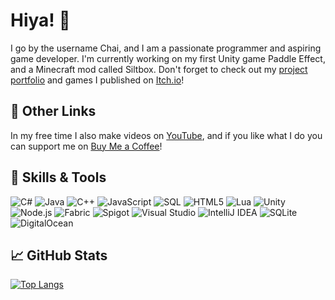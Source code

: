 # Hiya! 👋
I go by the username Chai, and I am a passionate programmer and aspiring game developer. I'm currently working on my first Unity game Paddle Effect, and a Minecraft mod called Siltbox. Don't forget to check out my [project portfolio](https://chailotl.github.io) and games I published on [Itch.io](https://chailotl.itch.io)!

## 🔗 Other Links
In my free time I also make videos on [YouTube](https://www.youtube.com/Chailotl), and if you like what I do you can support me on [Buy Me a Coffee](https://www.buymeacoff.ee/chailotl)!

## 🔧 Skills & Tools
![C#](https://img.shields.io/badge/lang-C%23-4CAF50)
![Java](https://img.shields.io/badge/lang-Java-4CAF50)
![C++](https://img.shields.io/badge/lang-C%2B%2B-4CAF50)
![JavaScript](https://img.shields.io/badge/lang-JavaScript-4CAF50)
![SQL](https://img.shields.io/badge/lang-SQL-4CAF50)
![HTML5](https://img.shields.io/badge/lang-HTML5-4CAF50)
![Lua](https://img.shields.io/badge/lang-Lua-4CAF50)
![Unity](https://img.shields.io/badge/game%20engine-Unity-lightgray)
![Node.js](https://img.shields.io/badge/runtime-Node.js-lightgray)
![Fabric](https://img.shields.io/badge/toolchain-Fabric-lightgray)
![Spigot](https://img.shields.io/badge/api-Spigot-lightgray)
![Visual Studio](https://img.shields.io/badge/editor-Visual%20Studio-865FC5)
![IntelliJ IDEA](https://img.shields.io/badge/editor-IntelliJ%20IDEA-865FC5)
![SQLite](https://img.shields.io/badge/database-SQLite-0080FF)
![DigitalOcean](https://img.shields.io/badge/cloud-DigitalOcean-0080FF)

## 📈 GitHub Stats
[![Top Langs](https://github-readme-stats.vercel.app/api/top-langs/?username=Chailotl&theme=tokyonight&layout=compact&hide=HLSL,ShaderLab)](https://github.com/anuraghazra/github-readme-stats)

<!--
**VanillaChai/VanillaChai** is a ✨ _special_ ✨ repository because its `README.md` (this file) appears on your GitHub profile.

Here are some ideas to get you started:

- 🔭 I’m currently working on ...
- 🌱 I’m currently learning ...
- 👯 I’m looking to collaborate on ...
- 🤔 I’m looking for help with ...
- 💬 Ask me about ...
- 📫 How to reach me: ...
- 😄 Pronouns: ...
- ⚡ Fun fact: ...
-->
